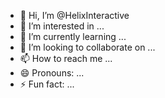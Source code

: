 - 👋 Hi, I’m @HelixInteractive
- 👀 I’m interested in ...
- 🌱 I’m currently learning ...
- 💞️ I’m looking to collaborate on ...
- 📫 How to reach me ...
- 😄 Pronouns: ...
- ⚡ Fun fact: ...

<!---
HelixInteractive/HelixInteractive is a ✨ special ✨ repository because its `README.md` (this file) appears on your GitHub profile.
You can click the Preview link to take a look at your changes.
--->
